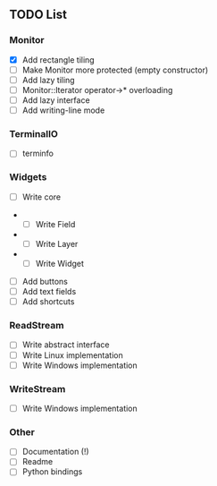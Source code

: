 ## TODO List
### Monitor
- [x] Add rectangle tiling
- [ ] Make Monitor more protected (empty constructor)
- [ ] Add lazy tiling
- [ ] Monitor::Iterator operator->* overloading
- [ ] Add lazy interface
- [ ] Add writing-line mode

### TerminalIO
- [ ] terminfo

### Widgets
- [ ] Write core
- - [ ] Write Field
- - [ ] Write Layer
- - [ ] Write Widget
- [ ] Add buttons
- [ ] Add text fields
- [ ] Add shortcuts

### ReadStream
- [ ] Write abstract interface
- [ ] Write Linux implementation
- [ ] Write Windows implementation

### WriteStream
- [ ] Write Windows implementation

### Other
- [ ] Documentation (!)
- [ ] Readme
- [ ] Python bindings

